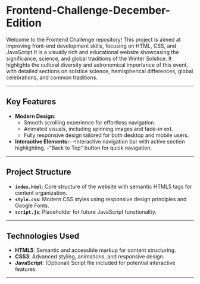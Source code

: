 # Frontend-Challenge-December-Edition

Welcome to the Frontend Challenge repository! This project is aimed at improving front-end development skills, focusing on HTML, CSS, and JavaScript.It is a visually rich and educational website showcasing the significance, science, and global traditions of the Winter Solstice. It highlights the cultural diversity and astronomical importance of this event, with detailed sections on solstice science, hemispherical differences, global celebrations, and common traditions.

---

## Key Features
- **Modern Design**: 
  - Smooth scrolling experience for effortless navigation.
  - Animated visuals, including spinning images and fade-in ext.
  - Fully responsive design tailored for both desktop and mobile users.
- **Interactive Elements:**-
  -Interactive navigation bar with active section highlighting.
  -"Back to Top" button for quick navigation.
  
---

## Project Structure
- **`index.html`**: Core structure of the website with semantic HTML5 tags for content organization.
- **`style.css`**: Modern CSS styles using responsive design principles and Google Fonts.
- **`script.js`**: Placeholder for future JavaScript functionality.

---

## Technologies Used
- **HTML5**: Semantic and accessible markup for content structuring.
- **CSS3**: Advanced styling, animations, and responsive design.
- **JavaScript**: (Optional) Script file included for potential interactive features.

---



